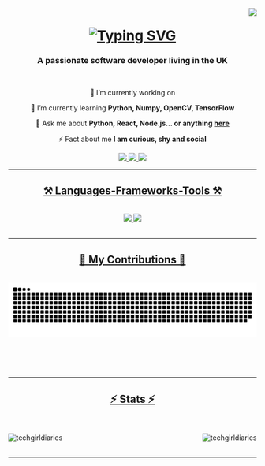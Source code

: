 <img align="right" src="https://visitor-badge.laobi.icu/badge?page_id=techgirldiaries.techgirldiaries" />

<h1 align="center">
    <a href="https://git.io/typing-svg">
        <img src="https://readme-typing-svg.herokuapp.com?font=Open+Sans&weight=900&size=35&pause=1000&color=9966CC&center=true&vCenter=true&random=false&width=500&height=70&lines=Hi+there!+;I'm+Oluwakemi+T.+Obadeyi;Nice+to+meet+you." alt="Typing SVG" />
    </a>
</h1>

<h3 align="center">A passionate software developer living in the UK</h3>

<br/>

<div align="center">
 
 🔭 I’m currently working on
 
 🌱 I’m currently learning **Python, Numpy, OpenCV, TensorFlow**

💬 Ask me about **Python, React, Node.js... or anything [here](https://github.com/techgirldiaries/techgirldiaries/issues)**

⚡ Fact about me **I am curious, shy and social**

 </div>
 
<div align="center"> 
  <a href="mailto:oluwakemi.toluwalase@gmail.com">
    <img src="https://img.shields.io/badge/Gmail-333333?style=for-the-badge&logo=gmail&logoColor=red" />
  </a>
    </a> 
  <a href="https://linkedin.com/in/oluwakemi-obadeyi" target="_blank">
    <img src="https://img.shields.io/badge/LinkedIn-0077B5?style=for-the-badge&logo=linkedin&logoColor=white" target="_blank" />
  </a>
  <a href="https://techgirdiaries.github.io" target="_blank">
     <img src="https://img.shields.io/badge/Portfolio-9966CC?style=for-the-badge&logo=todoist&logoColor=white" target="_blank" /> <!-- sqlite, safari, google-chrome are other good icon options -->
</div>

 <hr/>
 
<h2 align="center">⚒️ Languages-Frameworks-Tools ⚒️</h2>
<br/>
<div align="center">
    <img src="https://skillicons.dev/icons?i=python,javascript,sqlite,mysql,java,html,css" />
    <img src="https://skillicons.dev/icons?i=react,bootstrap,vue,tailwind,nodejs,vscode,github,git,firebase" /><br>
</div>

<br/>
<hr/>

<div align="center">
  <h2>🐍 My Contributions 🐍</h2>
  <br>
  <img alt="snake eating my contributions" src="https://raw.githubusercontent.com/techgirldiaries/techgirldiaries/output/github-contribution-grid-snake.svg" />
  
  <br/><br/><br/>
</div>

<hr/>

<h2 align="center">⚡ Stats ⚡</h2>
<br>
<div align=center>
 <img align="left" src="https://github-readme-stats.vercel.app/api/top-langs/?username=techgirldiaries&hide_progress=true" alt="techgirldiaries" />
 <img align="right" src="https://github-readme-stats.vercel.app/api?/username=techgirldiaries\&rank_icon=github" alt="techgirldiaries" />
</div>

<br/><br/>

<hr/>

<br/>
